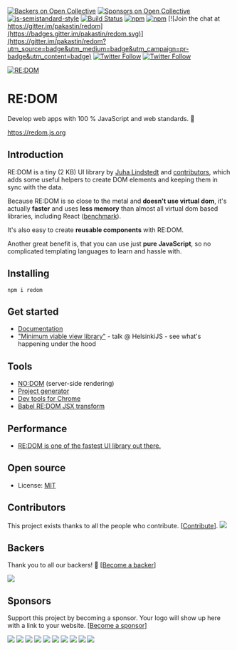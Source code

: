 [![Backers on Open Collective](https://opencollective.com/redom/backers/badge.svg)](#backers) [![Sponsors on Open Collective](https://opencollective.com/redom/sponsors/badge.svg)](#sponsors) [![js-semistandard-style](https://img.shields.io/badge/code%20style-semistandard-brightgreen.svg?maxAge=60&style=flat-square)](https://github.com/Flet/semistandard)
[![Build Status](https://img.shields.io/travis/redom/redom/master.svg?maxAge=60&style=flat-square)](https://travis-ci.org/redom/redom?branch=master)
[![npm](https://img.shields.io/npm/v/redom.svg?maxAge=60&style=flat-square)](https://www.npmjs.com/package/redom)
[![npm](https://img.shields.io/npm/l/redom.svg?maxAge=60&style=flat-square)](https://github.com/redom/redom/blob/master/LICENSE)
[![Join the chat at https://gitter.im/pakastin/redom](https://badges.gitter.im/pakastin/redom.svg)](https://gitter.im/pakastin/redom?utm_source=badge&utm_medium=badge&utm_campaign=pr-badge&utm_content=badge)
[![Twitter Follow](https://img.shields.io/twitter/follow/pakastin.svg?style=social&maxAge=60)](https://twitter.com/pakastin)
[![Twitter Follow](https://img.shields.io/twitter/follow/redomjs.svg?style=social&maxAge=60)](https://twitter.com/redomjs)

[![RE:DOM](https://redom.js.org/img/title.png?5)](https://redom.js.org)

# RE:DOM

Develop web apps with 100 % JavaScript and web standards. 🚀

https://redom.js.org

## Introduction

RE:DOM is a tiny (2 KB) UI library by [Juha Lindstedt](https://github.com/pakastin) and [contributors](https://github.com/redom/redom/graphs/contributors), which adds some useful helpers to create DOM elements and keeping them in sync with the data.

Because RE:DOM is so close to the metal and **doesn't use virtual dom**, it's actually **faster** and uses **less memory** than almost all virtual dom based libraries, including React ([benchmark](https://rawgit.com/krausest/js-framework-benchmark/master/webdriver-ts-results/table.html)).

It's also easy to create **reusable components** with RE:DOM.

Another great benefit is, that you can use just **pure JavaScript**, so no complicated templating languages to learn and hassle with.

## Installing
```
npm i redom
```

## Get started
- [Documentation](https://redom.js.org/documentation)
- ["Minimum viable view library"](https://www.youtube.com/watch?v=0nh2EK1xveg) - talk @ HelsinkiJS - see what's happening under the hood

## Tools
- [NO:DOM](https://github.com/redom/nodom) (server-side rendering)
- [Project generator](https://github.com/redom/redom-cli)
- [Dev tools for Chrome](https://github.com/redom/redom-devtools)
- [Babel RE:DOM JSX transform](https://github.com/tomerigal/babel-plugin-transform-redom-jsx)

## Performance
- [RE:DOM is one of the fastest UI library out there.](https://rawgit.com/krausest/js-framework-benchmark/master/webdriver-ts-results/table.html)

## Open source
- License: [MIT](https://github.com/redom/redom/blob/master/LICENSE)

## Contributors

This project exists thanks to all the people who contribute. [[Contribute](CONTRIBUTING.md)].
<a href="graphs/contributors"><img src="https://opencollective.com/redom/contributors.svg?width=890&button=false" /></a>


## Backers

Thank you to all our backers! 🙏 [[Become a backer](https://opencollective.com/redom#backer)]

<a href="https://opencollective.com/redom#backers" target="_blank"><img src="https://opencollective.com/redom/backers.svg?width=890"></a>


## Sponsors

Support this project by becoming a sponsor. Your logo will show up here with a link to your website. [[Become a sponsor](https://opencollective.com/redom#sponsor)]

<a href="https://opencollective.com/redom/sponsor/0/website" target="_blank"><img src="https://opencollective.com/redom/sponsor/0/avatar.svg"></a>
<a href="https://opencollective.com/redom/sponsor/1/website" target="_blank"><img src="https://opencollective.com/redom/sponsor/1/avatar.svg"></a>
<a href="https://opencollective.com/redom/sponsor/2/website" target="_blank"><img src="https://opencollective.com/redom/sponsor/2/avatar.svg"></a>
<a href="https://opencollective.com/redom/sponsor/3/website" target="_blank"><img src="https://opencollective.com/redom/sponsor/3/avatar.svg"></a>
<a href="https://opencollective.com/redom/sponsor/4/website" target="_blank"><img src="https://opencollective.com/redom/sponsor/4/avatar.svg"></a>
<a href="https://opencollective.com/redom/sponsor/5/website" target="_blank"><img src="https://opencollective.com/redom/sponsor/5/avatar.svg"></a>
<a href="https://opencollective.com/redom/sponsor/6/website" target="_blank"><img src="https://opencollective.com/redom/sponsor/6/avatar.svg"></a>
<a href="https://opencollective.com/redom/sponsor/7/website" target="_blank"><img src="https://opencollective.com/redom/sponsor/7/avatar.svg"></a>
<a href="https://opencollective.com/redom/sponsor/8/website" target="_blank"><img src="https://opencollective.com/redom/sponsor/8/avatar.svg"></a>
<a href="https://opencollective.com/redom/sponsor/9/website" target="_blank"><img src="https://opencollective.com/redom/sponsor/9/avatar.svg"></a>


